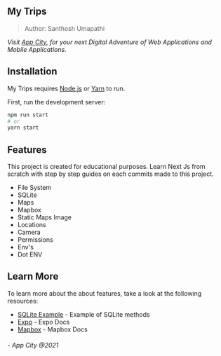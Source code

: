 ## My Trips

> Author: Santhosh Umapathi

_Visit [App City](https://app-city.co), for your next Digital Adventure of Web Applications and Mobile Applications._

## Installation

My Trips requires [Node.js](https://nodejs.org/) or [Yarn](https://yarnpkg.com/) to run.

First, run the development server:

```bash
npm run start
# or
yarn start
```

## Features

This project is created for educational purposes. Learn Next Js from scratch with step by step guides on each commits made to this project.

- File System
- SQLite
- Maps
- Mapbox
- Static Maps Image
- Locations
- Camera
- Permissions
- Env's
- Dot ENV

## Learn More

To learn more about the about features, take a look at the following resources:

- [SQLite Example](https://snack.expo.dev/@git/github.com/expo/sqlite-example) - Example of SQLite methods
- [Expo](https://docs.expo.dev/) - Expo Docs
- [Mapbox](https://docs.mapbox.com/) - Mapbox Docs

###### - App City @2021
